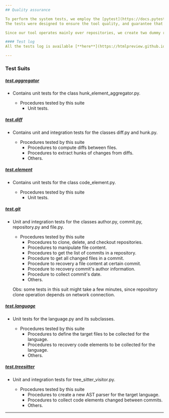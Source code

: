 ```yaml
---
## Quality assurance 

To perform the system tests, we employ the [pytest](https://docs.pytest.org/en/7.1.x/) library. 
The tests were designed to ensure the tool quality, and guarantee that it meets the requirements and scope.

Since our tool operates mainly over repositories, we create two dummy repositories ([Java](https://github.com/correiajoao/Java/) and [Python](https://github.com/correiajoao/Python/)) for tests.

#### Test log
All the tests log is available [**here**](https://htmlpreview.github.io/?https://github.com/correiajoao/jmt/blob/main/docs/test_log.html).

--- 
```

### Test Suits

##### [test.aggregator]()
- Contains unit tests for the class hunk_element_aggregator.py.

  - Procedures tested by this suite
    - Unit tests.

##### [test.diff]()
- Contains unit and integration tests for the classes diff.py and hunk.py.

  - Procedures tested by this suite
    - Procedures to compute diffs between files.
    - Procedures to extract hunks of changes from diffs.
    - Others.
    
##### [test.element]()
- Contains unit tests for the class code_element.py.

  - Procedures tested by this suite
    - Unit tests.

##### [test.git]()
- Unit and integration tests for the classes author.py, commit.py, repository.py and file.py.

  - Procedures tested by this suite
    - Procedures to clone, delete, and checkout repositories. 
    - Procedures to manipulate file content.
    - Procedures to get the list of commits in a repository.
    - Procedure to get all changed files in a commit.
    - Procedure to recovery a file content at certain commit.
    - Procedure to recovery commit's author information.
    - Procedure to collect commit's date.
    - Others.
  
  Obs: some tests in this suit might take a few minutes, since repository clone operation depends on network connection.

##### [test.language]()
- Unit tests for the language.py and its subclasses.
  
  - Procedures tested by this suite
    - Procedures to define the target files to be collected for the language.
    - Procedures to recovery code elements to be collected for the language.
    - Others.
    
##### [test.treesitter]()
- Unit and integration tests for tree_sitter_visitor.py. 

  - Procedures tested by this suite
    - Procedures to create a new AST parser for the target language.
    - Procedures to collect code elements changed between commits.
    - Others.
  
---
